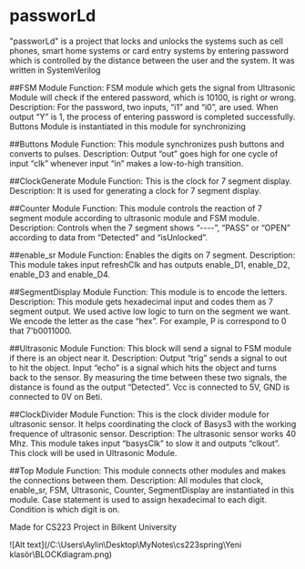 # passworLd
"passworLd" is a project that locks and unlocks the systems such as cell phones, smart home systems or card entry systems by entering password which is controlled by the distance between the user and the system. It was written in SystemVerilog

##FSM Module
 Function: FSM module which gets the signal from Ultrasonic Module will check if the entered
password, which is 10100, is right or wrong.
 Description: For the password, two inputs, “i1” and “i0”, are used. When output “Y” is 1, the
process of entering password is completed successfully. Buttons Module is instantiated in this
module for synchronizing

 ##Buttons Module
 Function: This module synchronizes push buttons and converts to pulses.
 Description: Output “out” goes high for one cycle of input “clk” whenever input “in” makes a
low-to-high transition.

 ##ClockGenerate Module
 Function: This is the clock for 7 segment display.
 Description: It is used for generating a clock for 7 segment display.

##Counter Module
 Function: This module controls the reaction of 7 segment module according to ultrasonic
module and FSM module.
 Description: Controls when the 7 segment shows “----”, “PASS” or “OPEN” according to data from
“Detected” and “isUnlocked”.

##enable_sr Module
 Function: Enables the digits on 7 segment.
 Description: This module takes input refreshClk and has outputs enable_D1, enable_D2,
enable_D3 and enable_D4.

 ##SegmentDisplay Module
 Function: This module is to encode the letters.
 Description: This module gets hexadecimal input and codes them as 7 segment output. We used
active low logic to turn on the segment we want. We encode the letter as the case “hex”. For example,
P is correspond to 0 that 7'b0011000.

 ##Ultrasonic Module
 Function: This block will send a signal to FSM module if there is an object near it.
 Description: Output “trig” sends a signal to out to hit the object. Input “echo” is a signal which
hits the object and turns back to the sensor. By measuring the time between these two signals, the
distance is found as the output “Detected”. Vcc is connected to 5V, GND is connected to 0V on Beti.

 ##ClockDivider Module
 Function: This is the clock divider module for ultrasonic sensor. It helps coordinating the clock of
Basys3 with the working frequence of ultrasonic sensor.
 Description: The ultrasonic sensor works 40 Mhz. This module takes input “basysClk” to slow it
and outputs “clkout”. This clock will be used in Ultrasonic Module.

 ##Top Module
 Function: This module connects other modules and makes the connections between them.
 Description: All modules that clock, enable_sr, FSM, Ultrasonic, Counter, SegmentDisplay are
instantiated in this module. Case statement is used to assign hexadecimal to each digit. Condition is
which digit is on.

Made for CS223 Project in Bilkent University

![Alt text](/C:\Users\Aylin\Desktop\MyNotes\cs223spring\Yeni klasör\BLOCKdiagram.png)
